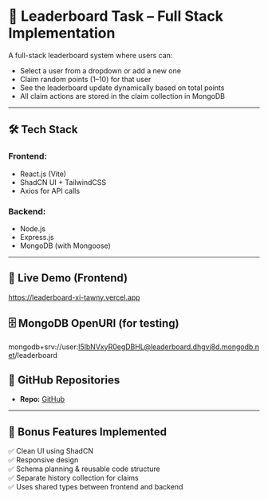 # 🚀 Leaderboard Task – Full Stack Implementation

A full-stack leaderboard system where users can:
- Select a user from a dropdown or add a new one
- Claim random points (1–10) for that user
- See the leaderboard update dynamically based on total points
- All claim actions are stored in the claim collection in MongoDB

---

## 🛠️ Tech Stack

### Frontend:
- React.js (Vite)
- ShadCN UI + TailwindCSS
- Axios for API calls

### Backend:
- Node.js
- Express.js
- MongoDB (with Mongoose)

---

## 🔗 Live Demo (Frontend)
https://leaderboard-xi-tawny.vercel.app

## 🗄️ MongoDB OpenURI (for testing)
mongodb+srv://user:I5lbNVxyR0egDBHL@leaderboard.dhgvj8d.mongodb.net/leaderboard

## 🔗 GitHub Repositories

- **Repo:** [GitHub](https://github.com/subho174/leaderboard)

---

## 📌 Bonus Features Implemented
✅ Clean UI using ShadCN  
✅ Responsive design  
✅ Schema planning & reusable code structure  
✅ Separate history collection for claims  
✅ Uses shared types between frontend and backend

